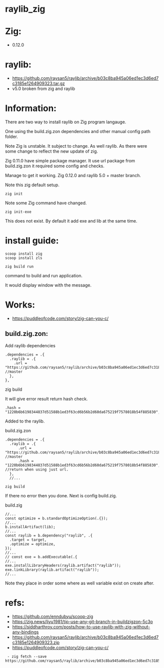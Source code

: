 # raylib_zig

# Zig:
 * 0.12.0

# raylib:
 * https://github.com/raysan5/raylib/archive/b03c8ba945a06ed1ec3d6ed7c3185e1264909323.tar.gz
 * v5.0 broken from zig and raylib

# Information:
There are two way to install raylib on Zig program langauge.

One using the build.zig.zon dependencies and other manual config path folder.

Note Zig is unstable. It subject to change. As well raylib. As there were some change to reflect the new update of zig.

Zig 0.11.0 have simple package manager. It use url package from build.zig.zon it required some config and checks.

Manage to get it working.  Zig 0.12.0 and raylib 5.0 + master branch.

Note this zig default setup.
```
zig init
```
Note some Zig command have changed.
```
zig init-exe
```
This does not exist. By default it add exe and lib at the same time.

# install guide:

```
scoop install zig
scoop install zls
```

```
zig build run
```
command to build and run application.

It would display window with the message.


# Works:
 - https://puddleofcode.com/story/zig-can-you-c/


## build.zig.zon:

Add raylib dependencies
```zig
.dependencies = .{
  .raylib = .{
    .url = "https://github.com/raysan5/raylib/archive/b03c8ba945a06ed1ec3d6ed7c3185e1264909323.tar.gz", //master
  },
},
```
zig build

It will give error result return hash check.
```
.hash = "1220b6b6198344837d51588b1ed3f63cd6b56b2d60da675219f7578018b54f885830",
```
Added to the raylib.

build.zig.zon
```zig
.dependencies = .{
  .raylib = .{
      .url = "https://github.com/raysan5/raylib/archive/b03c8ba945a06ed1ec3d6ed7c3185e1264909323.tar.gz", //master
      .hash = "1220b6b6198344837d51588b1ed3f63cd6b56b2d60da675219f7578018b54f885830", //return when using just url.
  },
  //...
```

```
zig build
```
  If there no error then you done. Next is config build.zig.

build.zig
```zig
//...
const optimize = b.standardOptimizeOption(.{});
//...
b.installArtifact(lib);
//...
const raylib = b.dependency("raylib", .{
  .target = target,
  .optimize = optimize,
});
//...
// const exe = b.addExecutable(.{
//...
exe.installLibraryHeaders(raylib.artifact("raylib"));
exe.linkLibrary(raylib.artifact("raylib"));
//...
```
Note they place in order some where as well variable exist on create after.


# refs:
 - https://github.com/enndubyu/scoop-zig
 - https://zig.news/liyu1981/tip-use-any-git-branch-in-buildzigzon-5c3o
 - https://siddharthroy.com/posts/how-to-use-raylib-with-zig-without-any-bindings
 - https://github.com/raysan5/raylib/archive/b03c8ba945a06ed1ec3d6ed7c3185e1264909323.zip
 - https://puddleofcode.com/story/zig-can-you-c/
```
 - zig fetch --save https://github.com/raysan5/raylib/archive/b03c8ba945a06ed1ec3d6ed7c3185e1264909323.tar.gz
```
